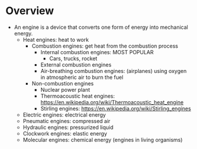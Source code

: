 # Overview

- An engine is a device that converts one form of energy into mechanical
  energy.
    + Heat engines: heat to work
        * Combustion engines: get heat from the combustion process
            - Internal combustion engines: MOST POPULAR
                + Cars, trucks, rocket
            - External combustion engines
            - Air-breathing combustion engines: (airplanes) using oxygen
              in atmospheric air to burn the fuel
        * Non-combustion engines
            - Nuclear power plant
            - Thermoacoustic heat engines: https://en.wikipedia.org/wiki/Thermoacoustic_heat_engine
            - Stirling engines: https://en.wikipedia.org/wiki/Stirling_engines
    + Electric engines: electrical energy
    + Pneumatic engines: compressed air
    + Hydraulic engines: pressurized liquid
    + Clockwork engines: elastic energy
    + Molecular engines: chemical energy (engines in living organisms)
